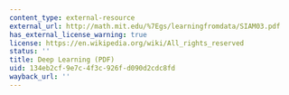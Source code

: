 ```yaml
---
content_type: external-resource
external_url: http://math.mit.edu/%7Egs/learningfromdata/SIAM03.pdf
has_external_license_warning: true
license: https://en.wikipedia.org/wiki/All_rights_reserved
status: ''
title: Deep Learning (PDF)
uid: 134eb2cf-9e7c-4f3c-926f-d090d2cdc8fd
wayback_url: ''
---
```

